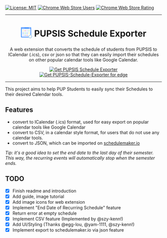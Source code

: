 [![License: MIT](https://img.shields.io/badge/License-MIT-yellowgreen.svg?style=for-the-badge&color=%23FBBC04)](https://opensource.org/licenses/MIT)
[![Chrome Web Store Users](https://img.shields.io/chrome-web-store/users/hilepoofffgmdlappbbggkhppjijhkch?style=for-the-badge&logo=chromewebstore&logoColor=white&color=%2334A853)](https://chromewebstore.google.com/detail/pupsis-schedule-exporter/hilepoofffgmdlappbbggkhppjijhkch)
[![Chrome Web Store Rating](https://img.shields.io/chrome-web-store/rating/hilepoofffgmdlappbbggkhppjijhkch?style=for-the-badge&logo=chromewebstore&logoColor=white&color=%23EA4335)](https://chromewebstore.google.com/detail/pupsis-schedule-exporter/hilepoofffgmdlappbbggkhppjijhkch)


***
<h1 align="center">
    <sub>
        <img src="./web-extension/src/web-icons/web-icon.png" alt="extension-icon" height="38" width="38"> 
    </sub>
    PUPSIS Schedule Exporter
</h1>
<p align="center">
A web extension that converts the schedule of students from PUPSIS to ICalendar (.ics), csv or json so that they can easily import their schedules on other popular calendar tools like Google Calendar.
</p>
<p align="center">
    <a href="https://chrome.google.com/webstore/detail/pupsis-schedule-exporter/hilepoofffgmdlappbbggkhppjijhkch">
        <img src="https://user-images.githubusercontent.com/585534/107280622-91a8ea80-6a26-11eb-8d07-77c548b28665.png" alt="Get PUPSIS Schedule Exporter">
    </a>
    <a href="https://microsoftedge.microsoft.com/addons/detail/pupsis-schedule-exporter/fpphljadlnfmcefbcicdbmpckjdjedia">
        <img src="https://user-images.githubusercontent.com/585534/107280673-a5ece780-6a26-11eb-9cc7-9fa9f9f81180.png" alt="Get PUPSIS-Schedule-Exporter for edge">
    </a>
</p>


***



This project aims to help PUP Students to easily sync their Schedules to their desired Calendar tools.


## Features
- convert to ICalendar (.ics) format, used for easy export on popular calendar tools like Google Calendar
- convert to CSV, in a calendar style format, for users that do not use any calendar tools. 
- convert to JSON, which can be imported on [schedulemaker.io](https://schedulemaker.io/)

*Tip: it's a good idea to set the end date to the last day of their semester. This way, the recurring events will automatically stop when the semester ends.*

## TODO
- [x] Finish readme and introduction
- [x] Add guide, image tutorial 
- [x] Add image icons for web extension
- [x] Implement "End Date of Recurring Schedule" feature
- [x] Return error at empty schedule
- [x] Implement CSV feature (Implemented by @szy-kenn!)
- [x] Add UI/Styling (Thanks @egg-lou, @yam-1111, @szy-kenn!)
- [x] Implement export to schedulemaker.io via json feature
